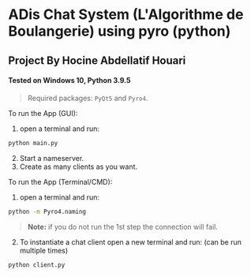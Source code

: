 # ADis Chat System (L'Algorithme de Boulangerie) using pyro (python)

## Project By Hocine Abdellatif Houari

#### Tested on Windows 10, Python 3.9.5
> Required packages: `PyQt5` and `Pyro4`.

To run the App (GUI):
1. open a terminal and run:
```sh
python main.py
```
2. Start a nameserver.
3. Create as many clients as you want.


To run the App (Terminal/CMD):
1. open a terminal and run:
```sh
python -m Pyro4.naming
```
> **Note:** if you do not run the 1st step the connection will fail.
2. To instantiate a chat client open a new terminal and run: (can be run multiple times)
```sh
python client.py
```
